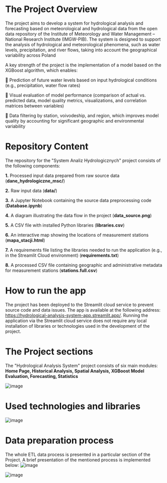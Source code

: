 # The Project Overview

  The project aims to develop a system for hydrological analysis and forecasting based on meteorological and hydrological data from the open data repository of the Institute of Meteorology and Water Management – National Research Institute (IMGW-PIB). The system is designed to support the analysis of hydrological and meteorological phenomena, such as water levels, precipitation, and river flows, taking into account the geographical variability across Poland

A key strength of the project is the implementation of a model based on the XGBoost algorithm, which enables:

🔵 Prediction of future water levels based on input hydrological conditions (e.g., precipitation, water flow rates)

🔵 Visual evaluation of model performance (comparison of actual vs. predicted data, model quality metrics, visualizations, and correlation matrices between variables)

🔵 Data filtering by station, voivodeship, and region, which improves model quality by accounting for significant geographic and environmental variability

# Repository Content
The repository for the "System Analiz Hydrologicznych" project consists of the following components:

**1.** Processed input data prepared from raw source data (**dane_hydrologiczne_msc/**)

**2.** Raw input data (**data/**)

**3.** A Jupyter Notebook containing the source data preprocessing code (**Database.ipynb**)

**4.** A diagram illustrating the data flow in the project (**data_source.png**)

**5.** A CSV file with installed Python libraries (**libraries.csv**)

**6.** An interactive map showing the locations of measurement stations (**mapa_stacji.html**)

**7.** A requirements file listing the libraries needed to run the application (e.g., in the Streamlit Cloud environment) (**requirements.txt**)

**8.** A processed CSV file containing geographic and administrative metadata for measurement stations (**stations.full.csv**)

# How to run the app
  The project has been deployed to the Streamlit cloud service to prevent source code and data issues. The app is available at the following address: https://hydrological-analysis-system-app.streamlit.app/.
  Running the application via the Streamlit cloud service does not require any local installation of libraries or technologies used in the development of the project.

# The Project sections
The "Hydrological Analysis System" project consists of six main modules: **Home Page, Historical Analysis, Spatial Analysis, XGBoost Model Evaluation, Forecasting, Statistics**

  ![image](https://github.com/user-attachments/assets/2c2a1693-a9c4-4739-a201-fe81e101e4b8)

# Used technologies and libraries
![image](https://github.com/user-attachments/assets/dfd8242d-9791-4d17-a66e-b40b64cfbbf4)

# Data preparation process
The whole ETL data process is presented in a particular section of the Project. A brief presentation of the mentioned process is implemented below: 
![image](https://github.com/user-attachments/assets/c59c95e3-84a4-44c8-886e-258bfe58d470)

![image](https://github.com/user-attachments/assets/fdac6f45-083a-46a7-8edf-c88383b3334d)


